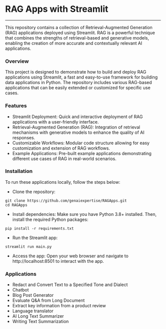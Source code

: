 # RAG Apps with Streamlit
*** 
This repository contains a collection of Retrieval-Augmented Generation (RAG) applications deployed using Streamlit. RAG is a powerful technique that combines the strengths of retrieval-based and generative models, enabling the creation of more accurate and contextually relevant AI applications.


### Overview
This project is designed to demonstrate how to build and deploy RAG applications using Streamlit, a fast and easy-to-use framework for building data applications in Python. The repository includes various RAG-based applications that can be easily extended or customized for specific use cases.

### Features
- Streamlit Deployment: Quick and interactive deployment of RAG applications with a user-friendly interface.
- Retrieval-Augmented Generation (RAG): Integration of retrieval mechanisms with generative models to enhance the quality of AI responses.
- Customizable Workflows: Modular code structure allowing for easy customization and extension of RAG workflows.
- Example Applications: Pre-built example applications demonstrating different use cases of RAG in real-world scenarios.


### Installation
To run these applications locally, follow the steps below:

- Clone the repository:
```
git clone https://github.com/genaiexpertise/RAGApps.git
cd RAGApps

```

- Install dependencies: Make sure you have Python 3.8+ installed. Then, install the required Python packages:
```
pip install -r requirements.txt

```

- Run the Streamlit app:

```
streamlit run main.py

```

- Access the app: Open your web browser and navigate to http://localhost:8501 to interact with the app.

### Applications
- Redact and Convert Text to a Specified Tone and Dialect
- Chatbot
- Blog Post Generator
- Evaluate Q&A from Long Document
- Extract key information from a product review
- Language translator
- AI Long Text Summarizer
- Writing Text Summarization